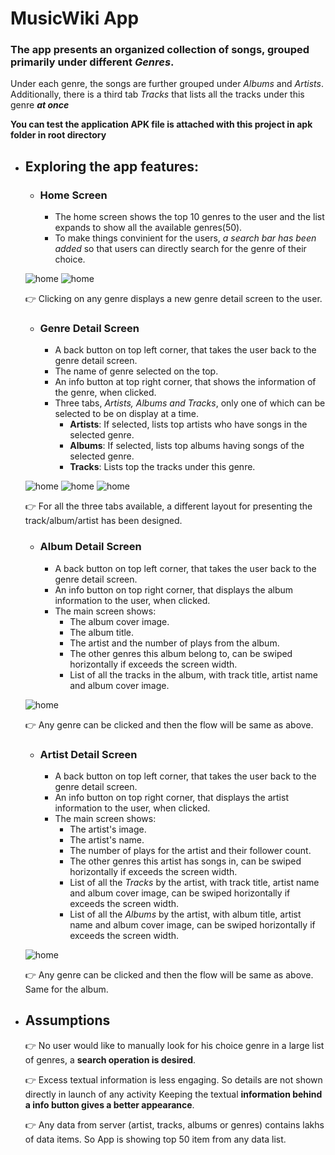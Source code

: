 # MusicWiki App
### The app presents an **organized collection of songs**, grouped primarily under different *Genres*. 
Under each genre, the songs are further grouped under *Albums* and *Artists*. Additionally, there 
is a third tab *Tracks* that lists all the tracks under this genre ***at once***

**You can test the application APK file is attached with this project in apk folder in root directory**


- ## Exploring the app features:

    - ### Home Screen
      - The home screen shows the top 10 genres to the user and the list expands to show all the available genres(50).
      - To make things convinient for the users, *a _search bar_ has been added* so that users can directly search for the genre of their choice.
	
	>
	![home](screenshots/1.jpg)  ![home](screenshots/2.jpg)

	:point_right: Clicking on any genre displays a new genre detail screen to the user.

    - ### Genre Detail Screen
      - A back button on top left corner, that takes the user back to the genre detail screen.
      - The name of genre selected on the top.
      - An info button at top right corner, that shows the information of the genre, when clicked.
      - Three tabs, *Artists, Albums and Tracks*, only one of which can be selected to be on display at a time.
        - **Artists**: If selected, lists top artists who have songs in the selected genre.
        - **Albums**: If selected, lists top albums having songs of the selected genre.
        - **Tracks**: Lists top the tracks under this genre.
	   
	> 
	![home](screenshots/3.jpg)  ![home](screenshots/4.jpg)	![home](screenshots/5.jpg)
	
	 :point_right: For all the three tabs available, a different layout for presenting the track/album/artist has been designed.
	 
    - ### Album Detail Screen
      - A back button on top left corner, that takes the user back to the genre detail screen.
      - An info button on top right corner, that displays the album information to the user, when clicked.
      - The main screen shows:
         - The album cover image.
         - The album title.
         - The artist and the number of plays from the album.
         - The other genres this album belong to, can be swiped horizontally if exceeds the screen width.
         - List of all the tracks in the album, with track title, artist name and album cover image.
	 
	 > 
	![home](screenshots/6.jpg) 
         
  	:point_right: Any genre can be clicked and then the flow will be same as above.
   
    - ### Artist Detail Screen
      - A back button on top left corner, that takes the user back to the genre detail screen.
      - An info button on top right corner, that displays the artist information to the user, when clicked.
      - The main screen shows:
         - The artist's image.
         - The artist's name.
         - The number of plays for the artist and their follower count.
         - The other genres this artist has songs in, can be swiped horizontally if exceeds the screen width.
         - List of all the *Tracks* by the artist, with track title, artist name and album cover image, can be swiped horizontally if exceeds the screen width.
         - List of all the *Albums* by the artist, with album title, artist name and album cover image, can be swiped horizontally if exceeds the screen width.
	 
	 > 
	![home](screenshots/7.jpg) 
         
	 :point_right: Any genre can be clicked and then the flow will be same as above. Same for the album.

- ## Assumptions

    :point_right: No user would like to manually look for his choice genre in a large list of genres,
		  a **search operation is desired**.
		  
    :point_right: Excess textual information is less engaging. So details are not shown directly in launch of any activity
		  Keeping the textual **information behind a info button gives a better appearance**. 
      
    :point_right: Any data from server (artist, tracks, albums or genres) contains lakhs of data items. So App is showing top 50 item from any data list.
